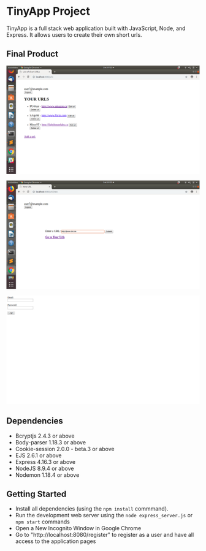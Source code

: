 # TinyApp Project

TinyApp is a full stack web application built with JavaScript, Node, and Express. It allows users to create their own short urls.

## Final Product

!["Screenshot of User URLs page"](https://raw.githubusercontent.com/geoerika/TinyApp/master/docs/ulrs-page.png)

!["Screenshot of New URLs page"](https://raw.githubusercontent.com/geoerika/TinyApp/master/docs/urls-new.png)

!["Screenshot of Login page"](https://raw.githubusercontent.com/geoerika/TinyApp/master/docs/login_page.png)


## Dependencies

- Bcryptjs 2.4.3 or above
- Body-parser 1.18.3 or above
- Cookie-session 2.0.0 - beta.3 or above
- EJS 2.6.1 or above
- Express 4.16.3 or above
- NodeJS 8.9.4 or above
- Nodemon 1.18.4 or above

## Getting Started

- Install all dependencies (using the `npm install` commmand).
- Run the development web server using the `node express_server.js` or `npm start` commands
- Open a New Incognito Window in Google Chrome
- Go to "http://localhost:8080/register" to register as a user and have all access to the application pages
